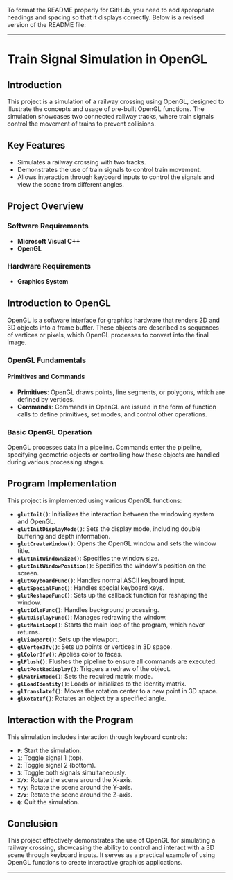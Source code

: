 To format the README properly for GitHub, you need to add appropriate headings and spacing so that it displays correctly. Below is a revised version of the README file:

---

# Train Signal Simulation in OpenGL

## Introduction

This project is a simulation of a railway crossing using OpenGL, designed to illustrate the concepts and usage of pre-built OpenGL functions. The simulation showcases two connected railway tracks, where train signals control the movement of trains to prevent collisions.

## Key Features

- Simulates a railway crossing with two tracks.
- Demonstrates the use of train signals to control train movement.
- Allows interaction through keyboard inputs to control the signals and view the scene from different angles.

## Project Overview

### Software Requirements

- **Microsoft Visual C++**
- **OpenGL**

### Hardware Requirements

- **Graphics System**

## Introduction to OpenGL

OpenGL is a software interface for graphics hardware that renders 2D and 3D objects into a frame buffer. These objects are described as sequences of vertices or pixels, which OpenGL processes to convert into the final image.

### OpenGL Fundamentals

#### Primitives and Commands

- **Primitives**: OpenGL draws points, line segments, or polygons, which are defined by vertices.
- **Commands**: Commands in OpenGL are issued in the form of function calls to define primitives, set modes, and control other operations.

### Basic OpenGL Operation

OpenGL processes data in a pipeline. Commands enter the pipeline, specifying geometric objects or controlling how these objects are handled during various processing stages.

## Program Implementation

This project is implemented using various OpenGL functions:

- **`glutInit()`**: Initializes the interaction between the windowing system and OpenGL.
- **`glutInitDisplayMode()`**: Sets the display mode, including double buffering and depth information.
- **`glutCreateWindow()`**: Opens the OpenGL window and sets the window title.
- **`glutInitWindowSize()`**: Specifies the window size.
- **`glutInitWindowPosition()`**: Specifies the window's position on the screen.
- **`glutKeyboardFunc()`**: Handles normal ASCII keyboard input.
- **`glutSpecialFunc()`**: Handles special keyboard keys.
- **`glutReshapeFunc()`**: Sets up the callback function for reshaping the window.
- **`glutIdleFunc()`**: Handles background processing.
- **`glutDisplayFunc()`**: Manages redrawing the window.
- **`glutMainLoop()`**: Starts the main loop of the program, which never returns.
- **`glViewport()`**: Sets up the viewport.
- **`glVertex3fv()`**: Sets up points or vertices in 3D space.
- **`glColor3fv()`**: Applies color to faces.
- **`glFlush()`**: Flushes the pipeline to ensure all commands are executed.
- **`glutPostRedisplay()`**: Triggers a redraw of the object.
- **`glMatrixMode()`**: Sets the required matrix mode.
- **`glLoadIdentity()`**: Loads or initializes to the identity matrix.
- **`glTranslatef()`**: Moves the rotation center to a new point in 3D space.
- **`glRotatef()`**: Rotates an object by a specified angle.

## Interaction with the Program

This simulation includes interaction through keyboard controls:

- **`P`**: Start the simulation.
- **`1`**: Toggle signal 1 (top).
- **`2`**: Toggle signal 2 (bottom).
- **`3`**: Toggle both signals simultaneously.
- **`X/x`**: Rotate the scene around the X-axis.
- **`Y/y`**: Rotate the scene around the Y-axis.
- **`Z/z`**: Rotate the scene around the Z-axis.
- **`Q`**: Quit the simulation.

## Conclusion

This project effectively demonstrates the use of OpenGL for simulating a railway crossing, showcasing the ability to control and interact with a 3D scene through keyboard inputs. It serves as a practical example of using OpenGL functions to create interactive graphics applications.

---
